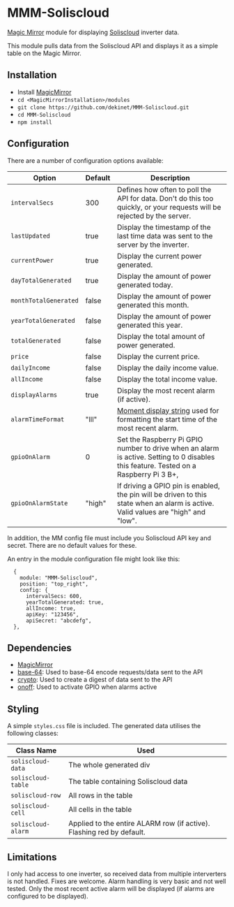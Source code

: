 # MMM-Soliscloud
[Magic Mirror](https://github.com/MichMich/MagicMirror) module for displaying [Soliscloud](https://solis-service.solisinverters.com/en/support/solutions/articles/44002212561-api-access-soliscloud) inverter data.

This module pulls data from the Soliscloud API and displays it as a simple table on the Magic Mirror.

## Installation
* Install [MagicMirror](https://docs.magicmirror.builders/)
* `cd <MagicMirrorInstallation>/modules`
* `git clone https://github.com/dekinet/MMM-Soliscloud.git`
* `cd MMM-Soliscloud`
* `npm install`

## Configuration
There are a number of configuration options available:

| Option               | Default          | Description  |
| ----------------------|-----------------| -------------|
| `intervalSecs`        | 300             | Defines how often to poll the API for data. Don't do this too quickly, or your requests will be rejected by the server. |
| `lastUpdated`         | true            | Display the timestamp of the last time data was sent to the server by the inverter. |
| `currentPower`        | true            | Display the current power generated. |
| `dayTotalGenerated`   | true            | Display the amount of power generated today. |
| `monthTotalGenerated` | false           | Display the amount of power generated this month. |
| `yearTotalGenerated`  | false           | Display the amount of power generated this year. |
| `totalGenerated`      | false           | Display the total amount of power generated. |
| `price`               | false           | Display the current price. |
| `dailyIncome`         | false           | Display the daily income value. |
| `allIncome`           | false           | Display the total income value. |
| `displayAlarms`       | true            | Display the most recent alarm (if active). |
| `alarmTimeFormat`     | "lll"           | [Moment display string](https://momentjs.com/docs/#/displaying) used for formatting the start time of the most recent alarm. |
| `gpioOnAlarm`         | 0               | Set the Raspberry Pi GPIO number to drive when an alarm is active. Setting to 0 disables this feature. Tested on a Raspberry Pi 3 B+, |
| `gpioOnAlarmState`    | "high"          | If driving a GPIO pin is enabled, the pin will be driven to this state when an alarm is active. Valid values are "high" and "low". |

In addition, the MM config file must include you Soliscloud API key and secret. There are no default values for these.

An entry in the module configuration file might look like this:
```
  {
    module: "MMM-Soliscloud",
    position: "top_right",
    config: {
      intervalSecs: 600,
      yearTotalGenerated: true,
      allIncome: true,
      apiKey: "123456",
      apiSecret: "abcdefg",
  },
```

## Dependencies
* [MagicMirror](https://github.com/MichMich/MagicMirror)
* [base-64](https://www.npmjs.com/package/base-64): Used to base-64 encode requests/data sent to the API
* [crypto](https://www.npmjs.com/package/crypto): Used to create a digest of data sent to the API
* [onoff](https://www.npmjs.com/package/onoff): Used to activate GPIO when alarms active

## Styling
A simple `styles.css` file is included. The generated data utilises the following classes:

| Class Name                | Used |
| --------------------------|------|
| `soliscloud-data`         | The whole generated div |
| `soliscloud-table`        | The table containing Soliscloud data |
| `soliscloud-row`          | All rows in the table |
| `soliscloud-cell`         | All cells in the table |
| `soliscloud-alarm`        | Applied to the entire ALARM row (if active). Flashing red by default. |

## Limitations
I only had access to one inverter, so received data from multiple interverters is not  handled. Fixes are welcome.
Alarm handling is very basic and not well tested. Only the most recent active alarm will be displayed (if alarms are configured to be displayed).
